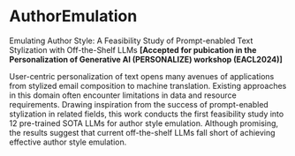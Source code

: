 # AuthorEmulation
Emulating Author Style: A Feasibility Study of Prompt-enabled Text Stylization with Off-the-Shelf LLMs
**[Accepted for pubication in the Personalization of Generative AI (PERSONALIZE) workshop (EACL2024)]**

User-centric personalization of text opens many avenues of applications from stylized email composition to machine translation. Existing approaches in this domain often encounter limitations in data and resource requirements. Drawing inspiration from the success of prompt-enabled stylization in related fields, this work conducts the first feasibility study into 12 pre-trained SOTA LLMs for author style emulation. Although promising, the results suggest that current off-the-shelf LLMs fall short of achieving effective author style emulation. 
